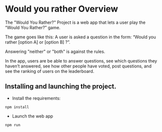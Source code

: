 # Would you rather Overview
The "Would You Rather?" Project is a web app that lets a user play the “Would You Rather?” game.

The game goes like this: A user is asked a question in the form: “Would you rather [option A] or [option B] ?”.

Answering "neither" or "both" is against the rules.

In the app, users are be able to answer questions, see which questions they haven’t answered, see how other people have voted, post questions, and see the ranking of users on the leaderboard.


## Installing and launching the project.

- Install the requirements:
```shell
npm install
```
- Launch the web app
```shell
npm run
```
